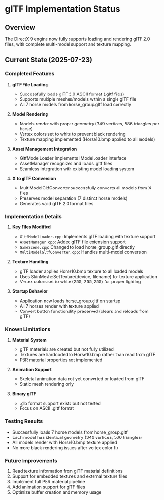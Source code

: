 # glTF Implementation Status

## Overview
The DirectX 9 engine now fully supports loading and rendering glTF 2.0 files, with complete multi-model support and texture mapping.

## Current State (2025-07-23)

### Completed Features

1. **glTF File Loading**
   - Successfully loads glTF 2.0 ASCII format (.gltf files)
   - Supports multiple meshes/models within a single glTF file
   - All 7 horse models from horse_group.gltf load correctly

2. **Model Rendering**
   - Models render with proper geometry (349 vertices, 586 triangles per horse)
   - Vertex colors set to white to prevent black rendering
   - Texture mapping implemented (Horse10.bmp applied to all models)

3. **Asset Management Integration**
   - GltfModelLoader implements IModelLoader interface
   - AssetManager recognizes and loads .gltf files
   - Seamless integration with existing model loading system

4. **X to glTF Conversion**
   - MultiModelGltfConverter successfully converts all models from X files
   - Preserves model separation (7 distinct horse models)
   - Generates valid glTF 2.0 format files

### Implementation Details

1. **Key Files Modified**
   - `GltfModelLoader.cpp`: Implements glTF loading with texture support
   - `AssetManager.cpp`: Added glTF file extension support
   - `GameScene.cpp`: Changed to load horse_group.gltf directly
   - `MultiModelGltfConverter.cpp`: Handles multi-model conversion

2. **Texture Handling**
   - glTF loader applies Horse10.bmp texture to all loaded models
   - Uses SkinMesh::SetTexture(device, filename) for texture application
   - Vertex colors set to white (255, 255, 255) for proper lighting

3. **Startup Behavior**
   - Application now loads horse_group.gltf on startup
   - All 7 horses render with texture applied
   - Convert button functionality preserved (clears and reloads from glTF)

### Known Limitations

1. **Material System**
   - glTF materials are created but not fully utilized
   - Textures are hardcoded to Horse10.bmp rather than read from glTF
   - PBR material properties not implemented

2. **Animation Support**
   - Skeletal animation data not yet converted or loaded from glTF
   - Static mesh rendering only

3. **Binary glTF**
   - .glb format support exists but not tested
   - Focus on ASCII .gltf format

### Testing Results

- Successfully loads 7 horse models from horse_group.gltf
- Each model has identical geometry (349 vertices, 586 triangles)
- All models render with Horse10.bmp texture applied
- No more black rendering issues after vertex color fix

### Future Improvements

1. Read texture information from glTF material definitions
2. Support for embedded textures and external texture files
3. Implement full PBR material pipeline
4. Add animation support for glTF files
5. Optimize buffer creation and memory usage